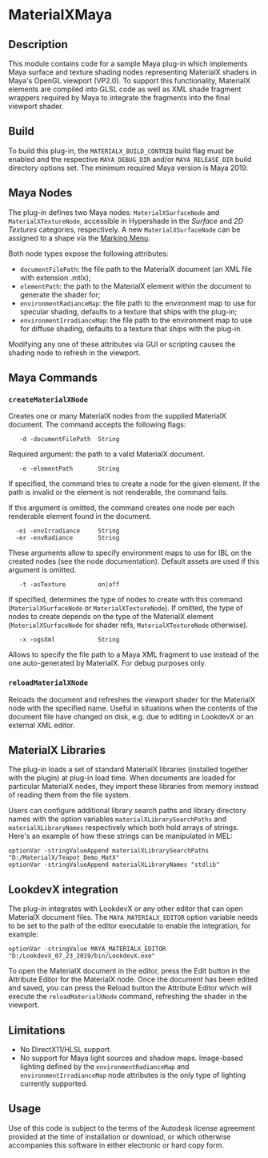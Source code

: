 # MaterialXMaya

## Description

This module contains code for a sample Maya plug-in which implements Maya surface and texture shading nodes representing MaterialX shaders in Maya's OpenGL viewport (VP2.0). To support this functionality, MaterialX elements are compiled into GLSL code as well as XML shade fragment wrappers required by Maya to integrate the fragments into the final viewport shader.

## Build

To build this plug-in, the `MATERIALX_BUILD_CONTRIB` build flag must be enabled and the respective `MAYA_DEBUG_DIR` and/or `MAYA_RELEASE_DIR` build directory options set. The minimum required Maya version is Maya 2019.

## Maya Nodes

The plug-in defines two Maya nodes: `MaterialXSurfaceNode` and `MaterialXTextureNode`, accessible in Hypershade in the _Surface_ and _2D Textures_ categories, respectively. A new `MaterialXSurfaceNode` can be assigned to a shape via the [Marking Menu](https://knowledge.autodesk.com/support/maya/learn-explore/caas/CloudHelp/cloudhelp/2019/ENU/Maya-LightingShading/files/GUID-D41AF807-F7CB-447E-BACC-7F0867C14E8D-htm.html).

Both node types expose the following attributes:
* `documentFilePath`: the file path to the MaterialX document (an XML file with extension .mtlx);
* `elementPath`: the path to the MaterialX element within the document to generate the shader for;
* `environmentRadianceMap`: the file path to the environment map to use for specular shading, defaults to a texture that ships with the plug-in;
* `environmentIrradianceMap`: the file path to the environment map to use for diffuse shading, defaults to a texture that ships with the plug-in.

Modifying any one of these attributes via GUI or scripting causes the shading node to refresh in the viewport.

## Maya Commands
### `createMaterialXNode`

Creates one or many MaterialX nodes from the supplied MaterialX document. The command accepts the following flags:

```
   -d -documentFilePath  String
```
Required argument: the path to a valid MaterialX document.

```
   -e -elementPath       String
```
If specified, the command tries to create a node for the given element. If the path is invalid or the element is not renderable, the command fails.

If this argument is omitted, the command creates one node per each renderable element found in the document.

```
  -ei -envIrradiance     String
  -er -envRadiance       String
```

These arguments allow to specify environment maps to use for IBL on the created nodes (see the node documentation). Default assets are used if this argument is omitted.

```
   -t -asTexture         on|off
```
If specified, determines the type of nodes to create with this command (`MaterialXSurfaceNode` or `MaterialXTextureNode`). If omitted, the type of nodes to create depends on the type of the MaterialX element (`MaterialXSurfaceNode` for shader refs, `MaterialXTextureNode` otherwise).

```
   -x -ogsXml            String
```
Allows to specify the file path to a Maya XML fragment to use instead of the one auto-generated by MaterialX. For debug purposes only.

### `reloadMaterialXNode`

Reloads the document and refreshes the viewport shader for the MaterialX node with the specified name. Useful in situations when the contents of the document file have changed on disk, e.g. due to editing in LookdevX or an external XML editor.

## MaterialX Libraries

The plug-in loads a set of standard MaterialX libraries (installed together with the plugin)  at plug-in load time. When documents are loaded for particular MaterialX nodes, they import these libraries from memory instead of reading them from the file system.

Users can configure additional library search paths and library directory names with the option variables `materialXLibrarySearchPaths` and `materialXLibraryNames` respectively which both hold arrays of strings. Here's an example of how these strings can be manipulated in MEL:

```MEL
optionVar -stringValueAppend materialXLibrarySearchPaths "D:/MaterialX/Teapot_Demo_MatX"
optionVar -stringValueAppend materialXLibraryNames "stdlib"
```

## LookdevX integration

The plug-in integrates with LookdevX or any other editor that can open MaterialX document files. The `MAYA_MATERIALX_EDITOR` option variable needs to be set to the path of the editor executable to enable the integration, for example:

```MEL
optionVar -stringValue MAYA_MATERIALX_EDITOR "D:/LookdevX_07_23_2019/bin/LookdevX.exe"
```

To open the MaterialX document in the editor, press the Edit button in the Attribute Editor for the MaterialX node. Once the document has been edited and saved, you can press the Reload button the Attribute Editor which will execute the `reloadMaterialXNode` command, refreshing the shader in the viewport.

## Limitations

* No DirectX11/HLSL support.
* No support for Maya light sources and shadow maps. Image-based lighting defined by the `environmentRadianceMap` and `environmentIrradianceMap` node attributes is the only type of lighting currently supported.

## Usage

Use of this code is subject to the terms of the Autodesk license agreement provided at the time of installation or download, or which otherwise accompanies this software in either electronic or hard copy form.
